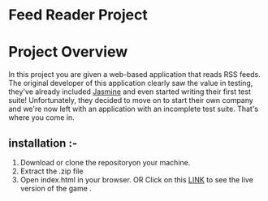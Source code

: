 # Feed Reader Project

# Project Overview

In this project you are given a web-based application that reads RSS feeds. The original developer of this application clearly saw the value in testing, they've already included [Jasmine](http://jasmine.github.io/) and even started writing their first test suite! Unfortunately, they decided to move on to start their own company and we're now left with an application with an incomplete test suite. That's where you come in.



## installation :-
1. Download or clone the repositoryon your machine.
2. Extract the .zip file
3. Open index.html in your browser.
OR
Click on this [LINK](https://amiqat.github.io/feedReader/) to see the live version of the game .
